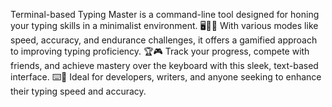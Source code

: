 Terminal-based Typing Master is a command-line tool designed for honing your typing skills in a minimalist environment. 🖥️👩‍💻 With various modes like speed, accuracy, and endurance challenges, it offers a gamified approach to improving typing proficiency. 🏆🎮 Track your progress, compete with friends, and achieve mastery over the keyboard with this sleek, text-based interface. ⌨️💪 Ideal for developers, writers, and anyone seeking to enhance their typing speed and accuracy.
